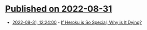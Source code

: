 # [Published on 2022-08-31](index.md)

* [2022-08-31, 12:24:00](https://soylentnews.org/article.pl?sid=22/08/30/1840255&from=rss) - [If Heroku is So Special, Why is It Dying?](https://soylentnews.org/article.pl?sid=22/08/30/1840255&from=rss)
